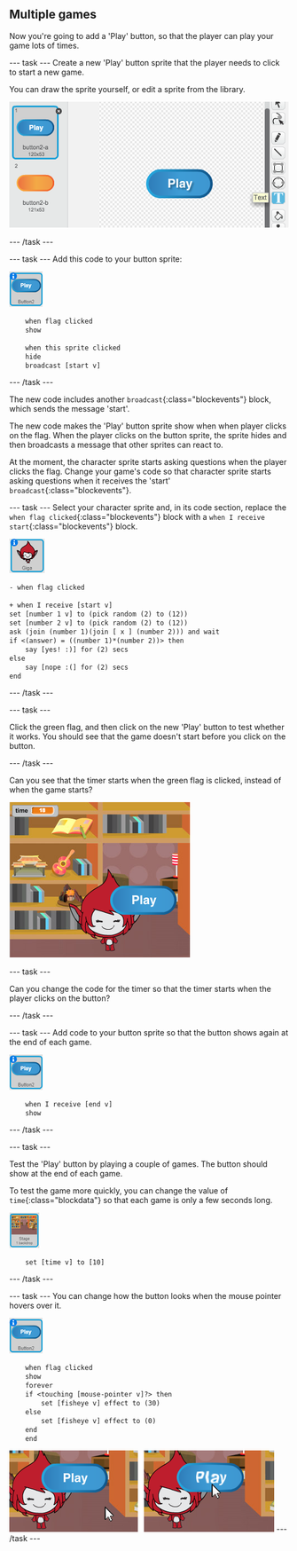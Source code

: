 ## Multiple games

Now you're going to add a 'Play' button, so that the player can play your game lots of times.

--- task ---
Create a new 'Play' button sprite that the player needs to click to start a new game.

You can draw the sprite yourself, or edit a sprite from the library.

![Picture of the play button](images/brain-play.png)

--- /task ---

--- task ---
Add this code to your button sprite:

![Button sprite](images/button-sprite.png)

```blocks
	when flag clicked
	show

	when this sprite clicked
	hide
	broadcast [start v]
```


--- /task ---

The new code includes another `broadcast`{:class="blockevents"} block, which sends the message 'start'.

The new code makes the 'Play' button sprite show when when player clicks on the flag. When the player clicks on the button sprite, the sprite hides and then broadcasts a message that other sprites can react to.

At the moment, the character sprite starts asking questions when the player clicks the flag. Change your game's code so that character sprite starts asking questions when it receives the 'start' `broadcast`{:class="blockevents"}.

--- task ---
Select your character sprite and, in its code section, replace the `when flag clicked`{:class="blockevents"} block with a `when I receive start`{:class="blockevents"} block.

![Character sprite](images/giga-sprite.png)

```blocks
- when flag clicked

+ when I receive [start v]
set [number 1 v] to (pick random (2) to (12))
set [number 2 v] to (pick random (2) to (12))
ask (join (number 1)(join [ x ] (number 2))) and wait
if <(answer) = ((number 1)*(number 2))> then
	say [yes! :)] for (2) secs
else
	say [nope :(] for (2) secs
end
```
--- /task ---

--- task ---

Click the green flag, and then click on the new 'Play' button to test whether it works. You should see that the game doesn't start before you click on the button.

--- /task ---

Can you see that the timer starts when the green flag is clicked, instead of when the game starts?

![Timer has started](images/brain-timer-bug.png)

--- task ---

Can you change the code for the timer so that the timer starts when the player clicks on the button?

--- /task ---

--- task ---
Add code to your button sprite so that the button shows again at the end of each game.

![Button sprite](images/button-sprite.png)

```blocks
	when I receive [end v]
	show
```
--- /task ---

--- task ---

Test the 'Play' button by playing a couple of games. The button should show at the end of each game.

To test the game more quickly, you can change the value of `time`{:class="blockdata"} so that each game is only a few seconds long.

![Stage](images/stage-sprite.png)

```blocks
	set [time v] to [10]
```

--- /task ---

--- task ---
You can change how the button looks when the mouse pointer hovers over it.

![Button](images/button-sprite.png)

```blocks
	when flag clicked
	show
	forever
	if <touching [mouse-pointer v]?> then
		set [fisheye v] effect to (30)
	else
		set [fisheye v] effect to (0)
	end
	end
```

![screenshot](images/brain-fisheye.png)
--- /task ---
